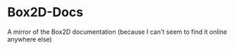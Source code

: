 # Box2D-Docs
A mirror of the Box2D documentation (because I can't seem to find it online anywhere else)
